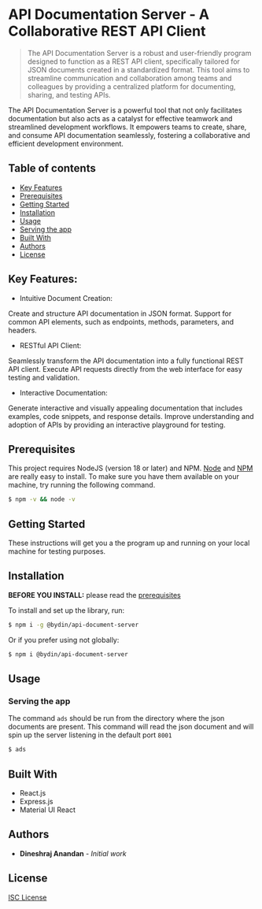 # API Documentation Server - A Collaborative REST API Client

> The API Documentation Server is a robust and user-friendly program designed to function as a REST API client, specifically tailored for JSON documents created in a standardized format. This tool aims to streamline communication and collaboration among teams and colleagues by providing a centralized platform for documenting, sharing, and testing APIs.

The API Documentation Server is a powerful tool that not only facilitates documentation but also acts as a catalyst for effective teamwork and streamlined development workflows. It empowers teams to create, share, and consume API documentation seamlessly, fostering a collaborative and efficient development environment.

## Table of contents

- [Key Features](#key-features)
- [Prerequisites](#prerequisites)
- [Getting Started](#getting-started)
- [Installation](#installation)
- [Usage](#usage)
- [Serving the app](#serving-the-app)
- [Built With](#built-with)
- [Authors](#authors)
- [License](#license)

## Key Features:

- Intuitive Document Creation:

Create and structure API documentation in JSON format.
Support for common API elements, such as endpoints, methods, parameters, and headers.

- RESTful API Client:

Seamlessly transform the API documentation into a fully functional REST API client.
Execute API requests directly from the web interface for easy testing and validation.

- Interactive Documentation:

Generate interactive and visually appealing documentation that includes examples, code snippets, and response details.
Improve understanding and adoption of APIs by providing an interactive playground for testing.

## Prerequisites

This project requires NodeJS (version 18 or later) and NPM.
[Node](http://nodejs.org/) and [NPM](https://npmjs.org/) are really easy to install.
To make sure you have them available on your machine,
try running the following command.

```sh
$ npm -v && node -v
```

## Getting Started

These instructions will get you a the program up and running on your local machine for testing purposes.

## Installation

**BEFORE YOU INSTALL:** please read the [prerequisites](#prerequisites)

To install and set up the library, run:

```sh
$ npm i -g @bydin/api-document-server
```

Or if you prefer using not globally:

```sh
$ npm i @bydin/api-document-server
```

## Usage

### Serving the app

The command `ads` should be run from the directory where the json documents are present. This command will read the json document and will spin up the server listening in the default port `8001`

```sh
$ ads
```

## Built With

- React.js
- Express.js
- Material UI React

## Authors

- **Dineshraj Anandan** - _Initial work_

## License

[ISC License](https://www.isc.org/licenses/)
